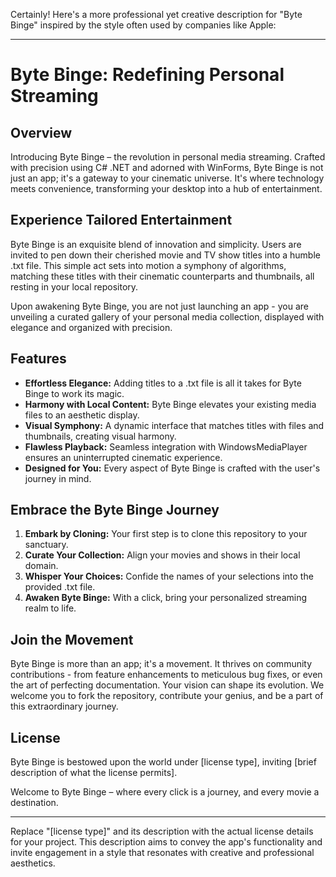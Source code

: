 Certainly! Here's a more professional yet creative description for "Byte Binge" inspired by the style often used by companies like Apple:

---

# Byte Binge: Redefining Personal Streaming

## Overview

Introducing Byte Binge – the revolution in personal media streaming. Crafted with precision using C# .NET and adorned with WinForms, Byte Binge is not just an app; it's a gateway to your cinematic universe. It's where technology meets convenience, transforming your desktop into a hub of entertainment.

## Experience Tailored Entertainment

Byte Binge is an exquisite blend of innovation and simplicity. Users are invited to pen down their cherished movie and TV show titles into a humble .txt file. This simple act sets into motion a symphony of algorithms, matching these titles with their cinematic counterparts and thumbnails, all resting in your local repository.

Upon awakening Byte Binge, you are not just launching an app - you are unveiling a curated gallery of your personal media collection, displayed with elegance and organized with precision.

## Features

- **Effortless Elegance:** Adding titles to a .txt file is all it takes for Byte Binge to work its magic.
- **Harmony with Local Content:** Byte Binge elevates your existing media files to an aesthetic display.
- **Visual Symphony:** A dynamic interface that matches titles with files and thumbnails, creating visual harmony.
- **Flawless Playback:** Seamless integration with WindowsMediaPlayer ensures an uninterrupted cinematic experience.
- **Designed for You:** Every aspect of Byte Binge is crafted with the user's journey in mind.

## Embrace the Byte Binge Journey

1. **Embark by Cloning:** Your first step is to clone this repository to your sanctuary.
2. **Curate Your Collection:** Align your movies and shows in their local domain.
3. **Whisper Your Choices:** Confide the names of your selections into the provided .txt file.
4. **Awaken Byte Binge:** With a click, bring your personalized streaming realm to life.

## Join the Movement

Byte Binge is more than an app; it's a movement. It thrives on community contributions - from feature enhancements to meticulous bug fixes, or even the art of perfecting documentation. Your vision can shape its evolution. We welcome you to fork the repository, contribute your genius, and be a part of this extraordinary journey.

## License

Byte Binge is bestowed upon the world under [license type], inviting [brief description of what the license permits].

Welcome to Byte Binge – where every click is a journey, and every movie a destination.

---

Replace "[license type]" and its description with the actual license details for your project. This description aims to convey the app's functionality and invite engagement in a style that resonates with creative and professional aesthetics.
